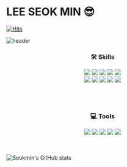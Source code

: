 # LEE SEOK MIN 😎
[![Hits](https://hits.seeyoufarm.com/api/count/incr/badge.svg?url=https%3A%2F%2Fgithub.com%2Fgjbae1212%2Fseokmin12&count_bg=%23DEBA9D&title_bg=%239E7777&icon=apple.svg&icon_color=%23E7E7E7&title=hits&edge_flat=false)](https://hits.seeyoufarm.com)

![header](https://capsule-render.vercel.app/api?type=Waving&color=gradient&height=300&section=header&text=Lee%20Seokmin&fontSize=90&animation=twinkling)

<h3 align="center">🛠 Skills</h3>
<div align="center">
  <img src="https://img.shields.io/badge/Python-3766AB?style=flat-square&logo=Python&logoColor=white"/></a>
  <img src="https://img.shields.io/badge/HTML5-E34F26?style=flat-square&logo=HTML5&logoColor=white"/></a>
  <img src="https://img.shields.io/badge/CSS3-1572B6?style=flat-square&logo=CSS3&logoColor=white"/></a>
  <img src="https://img.shields.io/badge/JavaScript-F7DF1E?style=flat-square&logo=JavaScript&logoColor=white"/></a>
  <img src="https://img.shields.io/badge/MySQL-4479A1?style=flat-square&logo=MySQL&logoColor=white"/></a>
  <br/>
  <img src="https://img.shields.io/badge/Swift-F05138?style=flat-square&logo=Swift&logoColor=white"/></a>
  <img src="https://img.shields.io/badge/Node.js-339933?style=flat-square&logo=Node.js&logoColor=white"/></a>
  <img src="https://img.shields.io/badge/React-61DAFB?style=flat-square&logo=React&logoColor=white"/></a>
  <img src="https://img.shields.io/badge/PHP-777BB4?style=flat-square&logo=PHP&logoColor=white"/></a>
  <img src="https://img.shields.io/badge/TensorFlow-FF6F00?style=flat-square&logo=TensorFlow&logoColor=white"/></a>
</div>
<br/>
<br/>
<br/>

<h3 align="center">💻 Tools</h3>
<div align="center">
  <a href="https://us-east-2.console.aws.amazon.com/console/home?nc2=h_ct&region=us-east-2&src=header-signin#" target="_blank"><img src="https://img.shields.io/badge/Amazon-AWS-232F3E?style=flat-square&logo=Amazon-AWS&logoColor=white"/></a>
  <a href="https://www.apple.com/kr/" target="_blank"><img src="https://img.shields.io/badge/Apple-000000?style=flat-square&logo=Apple&logoColor=white"/></a>
  <img src="https://img.shields.io/badge/Google-Chrome-4285F4?style=flat-square&logo=Google-Chrome&logoColor=white"/></a>
  <img src="https://img.shields.io/badge/Windows-0078D6?style=flat-square&logo=Windows&logoColor=white"/></a>
  <img src="https://img.shields.io/badge/Linux-FCC624?style=flat-square&logo=Linux&logoColor=white"/></a>
</div>
<br/>
<br/>

![Seokmin's GitHub stats](https://github-readme-stats.vercel.app/api?username=seokmin12&show_icons=true&theme=cobalt)


